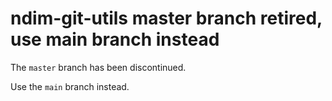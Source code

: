 # ndim-git-utils master branch retired, use main branch instead

The `master` branch has been discontinued.

Use the `main` branch instead.
